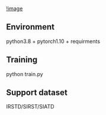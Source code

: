 [!image](pics/overview.png)
## Environment
python3.8 + pytorch1.10 + requirments
## Training
python train.py
## Support dataset 
IRSTD/SIRST/SIATD
